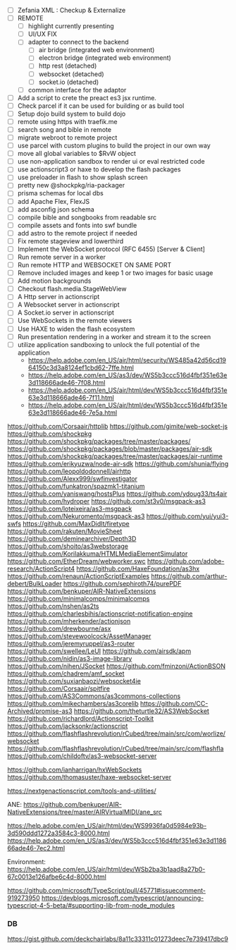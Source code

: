 - [ ] Zefania XML : Checkup & Externalize
- [ ] REMOTE
  - [ ] highlight currently presenting
  - [ ] UI/UX FIX
  - [ ] adapter to connect to the backend
    - [ ] air bridge (integrated web environment)
    - [ ] electron bridge (integrated web environment)
    - [ ] http rest (detached)
    - [ ] websocket (detached)
    - [ ] socket.io (detached)
  - [ ] common interface for the adaptor
- [ ] Add a script to crete the preact es3 jsx runtime.
- [ ] Check parcel if it can be used for building or as build tool
- [ ] Setup dojo build system to build dojo
- [ ] remote using https with traefik.me
- [ ] search song and bible in remote
- [ ] migrate webroot to remote project
- [ ] use parcel with custom plugins to build the project in our own way
- [ ] move all global variables to $RvW object
- [ ] use non-application sandbox to render ui or eval restricted code
- [ ] use actionscript3 or haxe to develop the flash packages
- [ ] use preloader in flash to show splash screen
- [ ] pretty new @shockpkg/ria-packager
- [ ] prisma schemas for local dbs
- [ ] add Apache Flex, FlexJS
- [ ] add asconfig json schema
- [ ] compile bible and songbooks from readable src
- [ ] compile assets and fonts into swf bundle
- [ ] add astro to the remote project if needed
- [ ] Fix remote stageview and lowerthird
- [ ] Implement the WebSocket protocol (RFC 6455) [Server & Client]
- [ ] Run remote server in a worker 
- [ ] Run remote HTTP and WEBSOCKET ON SAME PORT
- [ ] Remove included images and keep 1 or two images for basic usage
- [ ] Add motion backgrounds
- [ ] Checkout flash.media.StageWebView
- [ ] A Http server in actionscript
- [ ] A Websocket server in actionscript
- [ ] A Socket.io server in actionscript
- [ ] Use WebSockets in the remote viewers
- [ ] Use HAXE to widen the flash ecosystem
- [ ] Run presentation rendering in a worker and stream it to the screen
- [ ] utilize application sandboxing to unlock the full potential of the application
  - https://help.adobe.com/en_US/air/html/security/WS485a42d56cd1964150c3d3a8124ef1cbd62-7ffe.html
  - https://help.adobe.com/en_US/as3/dev/WS5b3ccc516d4fbf351e63e3d118666ade46-7f08.html
  - https://help.adobe.com/en_US/air/html/dev/WS5b3ccc516d4fbf351e63e3d118666ade46-7f11.html
  - https://help.adobe.com/en_US/air/html/dev/WS5b3ccc516d4fbf351e63e3d118666ade46-7e5a.html

https://github.com/Corsaair/httplib
https://github.com/gimite/web-socket-js
https://github.com/shockpkg
https://github.com/shockpkg/packages/tree/master/packages/
https://github.com/shockpkg/packages/blob/master/packages/air-sdk
https://github.com/shockpkg/packages/tree/master/packages/air-runtime
https://github.com/erikyuzwa/node-air-sdk
https://github.com/shunia/flying
https://github.com/leopoldodonnell/airhttp
https://github.com/Alexx999/swfinvestigator
https://github.com/funkatron/spazmk1-titanium
https://github.com/yaniswang/hostsPlus
https://github.com/ydoug33/ts4air
https://github.com/hydroper
https://github.com/st3v0/msgpack-as3
https://github.com/loteixeira/as3-msgpack
https://github.com/Nekuromento/msgpack-as3
https://github.com/yui/yui3-swfs
https://github.com/MaxDidIt/firetype
https://github.com/rakuten/MovieSheet
https://github.com/deminearchiver/Depth3D
https://github.com/shoito/as3webstorage
https://github.com/Korilakkuma/HTMLMediaElementSimulator
https://github.com/EtherDream/webworker.swc
https://github.com/adobe-research/ActionScript4
https://github.com/HaxeFoundation/as3hx
https://github.com/renaun/ActionScriptExamples
https://github.com/arthur-debert/BulkLoader
https://github.com/sephiroth74/purePDF
https://github.com/benkuper/AIR-NativeExtensions
https://github.com/minimalcomps/minimalcomps
https://github.com/nshen/as2ts
https://github.com/charlesbihis/actionscript-notification-engine
https://github.com/mherkender/actionjson
https://github.com/drewbourne/asx
https://github.com/stevewoolcock/AssetManager
https://github.com/jeremyruppel/as3-router
https://github.com/swellee/LeUI
https://github.com/airsdk/apm
https://github.com/nidin/as3-image-library
https://github.com/nihen/JSocket
https://github.com/fminzoni/ActionBSON
https://github.com/chadrem/amf_socket
https://github.com/suxianbaozi/websocket4ie
https://github.com/Corsaair/spitfire
https://github.com/AS3Commons/as3commons-collections
https://github.com/mikechambers/as3corelib
https://github.com/CC-Archived/promise-as3
https://github.com/theturtle32/AS3WebSocket
https://github.com/richardlord/Actionscript-Toolkit
https://github.com/jacksonkr/actionscript
https://github.com/flashflashrevolution/rCubed/tree/main/src/com/worlize/websocket
https://github.com/flashflashrevolution/rCubed/tree/main/src/com/flashfla
https://github.com/childoftv/as3-websocket-server

https://github.com/ianharrigan/hxWebSockets
https://github.com/thomasuster/haxe-websocket-server

https://nextgenactionscript.com/tools-and-utilities/

ANE:
https://github.com/benkuper/AIR-NativeExtensions/tree/master/AIRVirtualMIDI/ane_src

https://help.adobe.com/en_US/air/html/dev/WS9936fa0d5984e93b-3d590ddd1272a3584c3-8000.html
https://help.adobe.com/en_US/as3/dev/WS5b3ccc516d4fbf351e63e3d118666ade46-7ec2.html

Environment: https://help.adobe.com/en_US/air/html/dev/WSb2ba3b1aad8a27b0-67c0013e126afbe6c4d-8000.html

https://github.com/microsoft/TypeScript/pull/45771#issuecomment-919273950
https://devblogs.microsoft.com/typescript/announcing-typescript-4-5-beta/#supporting-lib-from-node_modules

### DB
https://gist.github.com/deckchairlabs/8a11c33311c01273deec7e739417dbc9